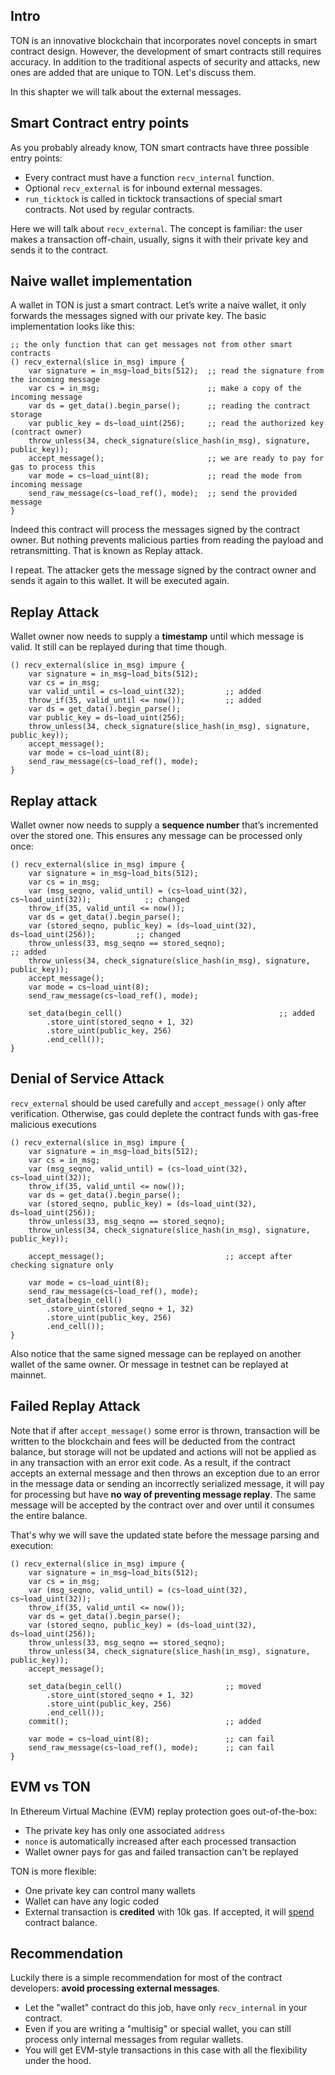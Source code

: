 ## Intro
TON is an innovative blockchain that incorporates novel concepts in smart contract design.
However, the development of smart contracts still requires accuracy. In addition to the traditional aspects of security and attacks, new ones are added that are unique to TON. Let's discuss them.

In this shapter we will talk about the external messages.

## Smart Contract entry points
As you probably already know, TON smart contracts have three possible entry points:
* Every contract must have a function `recv_internal` function.
* Optional `recv_external` is for inbound external messages.
* `run_ticktock` is called in ticktock transactions of special smart contracts. Not used by regular contracts.

Here we will talk about `recv_external`.
The concept is familiar: the user makes a transaction off-chain, usually, signs it with their private key and sends it to the contract.

## Naive wallet implementation
A wallet in TON is just a smart contract. 
Let’s write a naive wallet, it only forwards the messages signed with our private key.
The basic implementation looks like this:
```
;; the only function that can get messages not from other smart contracts
() recv_external(slice in_msg) impure {     
    var signature = in_msg~load_bits(512);  ;; read the signature from the incoming message
    var cs = in_msg;                        ;; make a copy of the incoming message
    var ds = get_data().begin_parse();      ;; reading the contract storage
    var public_key = ds~load_uint(256);     ;; read the authorized key (contract owner)
    throw_unless(34, check_signature(slice_hash(in_msg), signature, public_key));
    accept_message();                       ;; we are ready to pay for gas to process this
    var mode = cs~load_uint(8);             ;; read the mode from incoming message
    send_raw_message(cs~load_ref(), mode);  ;; send the provided message
}
```

Indeed this contract will process the messages signed by the contract owner. But nothing prevents malicious parties from reading the payload and retransmitting. That is known as Replay attack.

I repeat. The attacker gets the message signed by the contract owner and sends it again to this wallet. It will be executed again.

## Replay Attack
Wallet owner now needs to supply a **timestamp** until which message is valid.
It still can be replayed during that time though.

```
() recv_external(slice in_msg) impure {
    var signature = in_msg~load_bits(512);
    var cs = in_msg; 
    var valid_until = cs~load_uint(32);         ;; added
    throw_if(35, valid_until <= now());         ;; added
    var ds = get_data().begin_parse();
    var public_key = ds~load_uint(256);
    throw_unless(34, check_signature(slice_hash(in_msg), signature, public_key));
    accept_message();
    var mode = cs~load_uint(8);
    send_raw_message(cs~load_ref(), mode);
}
```

## Replay attack
Wallet owner now needs to supply a **sequence number** that’s incremented over the stored one. This ensures any message can be processed only once:
```
() recv_external(slice in_msg) impure {
    var signature = in_msg~load_bits(512);
    var cs = in_msg; 
    var (msg_seqno, valid_until) = (cs~load_uint(32), cs~load_uint(32));            ;; changed
    throw_if(35, valid_until <= now());
    var ds = get_data().begin_parse(); 
    var (stored_seqno, public_key) = (ds~load_uint(32), ds~load_uint(256));         ;; changed
    throw_unless(33, msg_seqno == stored_seqno);                                    ;; added
    throw_unless(34, check_signature(slice_hash(in_msg), signature, public_key));
    accept_message();
    var mode = cs~load_uint(8);
    send_raw_message(cs~load_ref(), mode);

    set_data(begin_cell()                                   ;; added
        .store_uint(stored_seqno + 1, 32)
        .store_uint(public_key, 256)
        .end_cell());                                   
}
```

## Denial of Service Attack
`recv_external` should be used carefully and `accept_message()` only after verification.
Otherwise, gas could deplete the contract funds with gas-free malicious executions

```
() recv_external(slice in_msg) impure {
    var signature = in_msg~load_bits(512);
    var cs = in_msg; 
    var (msg_seqno, valid_until) = (cs~load_uint(32), cs~load_uint(32));    
    throw_if(35, valid_until <= now());
    var ds = get_data().begin_parse(); 
    var (stored_seqno, public_key) = (ds~load_uint(32), ds~load_uint(256)); 
    throw_unless(33, msg_seqno == stored_seqno);                                    
    throw_unless(34, check_signature(slice_hash(in_msg), signature, public_key));

    accept_message();                           ;; accept after checking signature only

    var mode = cs~load_uint(8);
    send_raw_message(cs~load_ref(), mode);
    set_data(begin_cell()
        .store_uint(stored_seqno + 1, 32)
        .store_uint(public_key, 256)
        .end_cell());                                   
}
```
Also notice that the same signed message can be replayed on another wallet of the same owner. Or message in testnet can be replayed at mainnet.

## Failed Replay Attack

Note that if after `accept_message()` some error is thrown, transaction will be written to the blockchain and fees will be deducted from the contract balance, but storage will not be updated and actions will not be applied as in any transaction with an error exit code. 
As a result, if the contract accepts an external message and then throws an exception due to an error in the message data or sending an incorrectly serialized message, it will pay for processing but have **no way of preventing message replay**. The same message will be accepted by the contract over and over until it consumes the entire balance.

That's why we will save the updated state before the message parsing and execution:
```
() recv_external(slice in_msg) impure {
    var signature = in_msg~load_bits(512);
    var cs = in_msg; 
    var (msg_seqno, valid_until) = (cs~load_uint(32), cs~load_uint(32));    
    throw_if(35, valid_until <= now());
    var ds = get_data().begin_parse(); 
    var (stored_seqno, public_key) = (ds~load_uint(32), ds~load_uint(256)); 
    throw_unless(33, msg_seqno == stored_seqno);                                    
    throw_unless(34, check_signature(slice_hash(in_msg), signature, public_key));
    accept_message();                           

    set_data(begin_cell()                       ;; moved
        .store_uint(stored_seqno + 1, 32)
        .store_uint(public_key, 256)
        .end_cell());
    commit();                                   ;; added

    var mode = cs~load_uint(8);                 ;; can fail
    send_raw_message(cs~load_ref(), mode);      ;; can fail
}
```

## EVM vs TON

In Ethereum Virtual Machine (EVM) replay protection goes out-of-the-box:
* The private key has only one associated `address`
* `nonce` is automatically increased after each processed transaction
* Wallet owner pays for gas and failed transaction can't be replayed

TON is more flexible:
* One private key can control many wallets
* Wallet can have any logic coded
* External transaction is **credited** with 10k gas. If accepted, it will [spend](https://ton.org/docs/develop/smart-contracts/guidelines/accept#external-messages) contract balance.

## Recommendation
Luckily there is a simple recommendation for most of the contract developers: **avoid processing external messages**.

* Let the "wallet" contract do this job, have only `recv_internal` in your contract.
* Even if you are writing a "multisig" or special wallet, you can still process only internal messages from regular wallets.
* You will get EVM-style transactions in this case with all the flexibility under the hood.